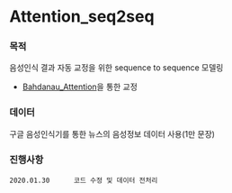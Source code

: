 # Attention_seq2seq

### 목적

음성인식 결과 자동 교정을 위한 sequence to sequence 모델링

- [Bahdanau_Attention](https://www.tensorflow.org/tutorials/text/nmt_with_attention )을 통한 교정

### 데이터

구글 음성인식기를 통한 뉴스의 음성정보 데이터 사용(1만 문장)

### 진행사항

```
2020.01.30		코드 수정 및 데이터 전처리
```

